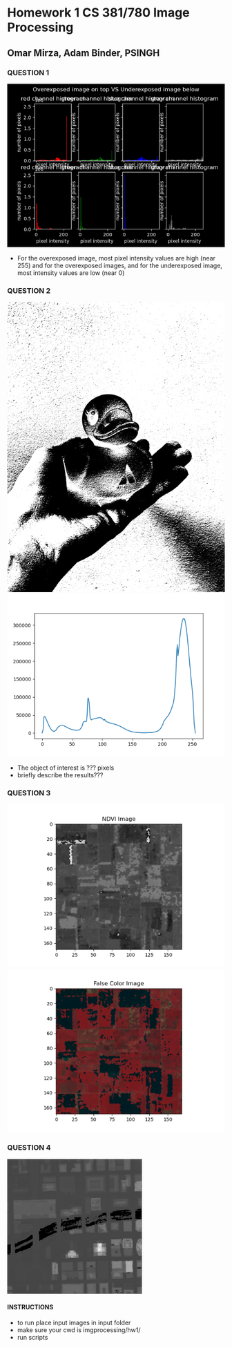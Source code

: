# Homework 1 CS 381/780 Image Processing
## Omar Mirza, Adam Binder, PSINGH

### QUESTION 1

![alt text](output/Q1_histogram.png)

* For the overexposed image, most pixel intensity values are high (near 255) and for the overexposed images, and for the underexposed image, most intensity values are low (near 0)

### QUESTION 2

![alt text](output/Q2_binary_threshold.png)
![alt text](output/Q2_histogram.png)

* The object of interest is ??? pixels
* briefly describe the results???

### QUESTION 3

![alt text](output/Q3_NDVI.png)
![alt text](output/Q3_FalseColor.png)

### QUESTION 4

![alt text](output/Q4_raster.png)

#### INSTRUCTIONS

* to run place input images in input folder
* make sure your cwd is imgprocessing/hw1/
* run scripts
